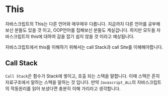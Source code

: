# This

자바스크립트의 This는 다른 언어와 매우매우 다릅니다. 지금까지 다른 언어를 공부해보신 분들도 있을 것 이고, OOP언어를 접해보신 분들도 계실겁니다. 하지만 모두들 자바스크립트의 this에 대하여 감을 잡기 쉽지 않을 것 이라고 예상됩니다.

자바스크립트에서 this를 이해하기 위해서는 call Stack과 call Site를 이해해야합니다.

## Call Stack
`Call Stack`은 함수가 Stack에 쌓이고, 호출 되는 스택을 말합니다. 이때 스택은 흔히 자료구조에서 말하는 스택을 말하는 것 입니다. 만약 `Javascript_ALL`의 자바스크립트의 작동원리를 읽어 보셨다면 충분히 이해 가리라고 생각합니다.

